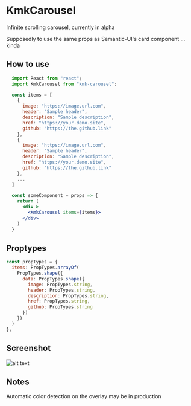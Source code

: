 # KmkCarousel

Infinite scrolling carousel, currently in alpha

Supposedly to use the same props as Semantic-UI's card component ... kinda

## How to use

```jsx
  import React from "react";
  import KmkCarousel from "kmk-carousel";

  const items = [
    {
      image: "https://image.url.com",
      header: "Sample header",
      description: "Sample description",
      href: "https://your.demo.site",
      github: "https://the.github.link"
    },
    {
      image: "https://image.url.com",
      header: "Sample header",
      description: "Sample description",
      href: "https://your.demo.site",
      github: "https://the.github.link"
    },
    ...
  ]

  const someComponent = props => {
    return (
      <div >
        <KmkCarousel items={items}>
      </div>
    )
  }

```

## Proptypes
```jsx
const propTypes = {
  items: PropTypes.arrayOf(
    PropTypes.shape({
      data: PropTypes.shape({
        image: PropTypes.string,
        header: PropTypes.string,
        description: PropTypes.string,
        href: PropTypes.string,
        github: PropTypes.string
      })
    })
  )
};
```

## Screenshot
![alt text](https://i.imgur.com/7WB4M8z.png "The background is actually transparent")

## Notes
Automatic color detection on the overlay may be in production
